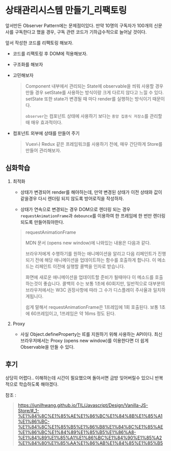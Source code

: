 # 상태관리시스템 만들기_리팩토링

앞서만든 Observer Pattern에는 문제점이있다.
만약 10명의 구독자가 100개의 신문사를 구독한다고 했을 경우, 구독 관련 코드가 기하급수적으로 늘어날 것이다.

앞서 작성한 코드를 리팩토링 해보자.

- 코드를 리팩토링 후 DOM에 적용해보자.
- 구조화를 해보자
- 고민해보자
  > Component 내부에서 관리되는 State에 observable을 씌워 사용할 경우 만들 경우 setState를 사용하는 방식이랑 크게 다르지 않다고 느낄 수 있다. setState 또한 state가 변경될 때 마다 render를 실행하는 방식이기 때문이다.
  >
  > `observer`는 컴포넌트 상태에 사용하기 보다는 `중앙 집중식 저장소`를 관리할 때 매우 효과적이다.

- 컴포넌트 외부에 상태를 만들어 주기
   > Vuex나 Redux 같은 프레임워크를 사용하기 전에, 매우 간단하게 Store를 만들어 관리해보자.

## 심화학습
1. 최적화
   - 상태가 변경되어 render를 해야하는데, 만약 변경된 상태가 이전 상태와 값이 같을경우 다시 렌더링 되지 않도록 방어로직을 작성하자.

   - 상태가 연속으로 변경되는 경우 DOM으로 렌더링 되는 경우 `requestAnimationFrame`과 `debounce`를 이용하여 한 프레임에 한 번만 렌더링되도록 만들어줘야한다.
    > requestAnimationFrame
    >
    >MDN 문서 (opens new window)에 나와있는 내용은 다음과 같다.
    >
    >브라우저에게 수행하기를 원하는 애니메이션을 알리고 다음 리페인트가 진행되기 전에 해당 애니메이션을 업데이트하는 함수를 호출하게 합니다. 이 메소드는 리페인트 이전에 실행할 콜백을 인자로 받습니다.
    >
    >화면에 새로운 애니메이션을 업데이트할 준비가 될때마다 이 메소드를 호출하는것이 좋습니다. 콜백의 수는 보통 1초에 60회지만, 일반적으로 대부분의 브라우저에서는 W3C 권장사항에 따라 그 수가 디스플레이 주사율과 일치하게됩니다.
    >
    >쉽게 말해서 requestAnimationFrame은 1프레임에 1회 호출된다. 보통 1초에 60프레임이고, 1프레임은 약 16ms 정도 된다.

2. Proxy
   - 사실 Object.defineProperty는 IE를 지원하기 위해 사용하는 API이다. 최신 브라우저에서는 Proxy (opens new window)를 이용한다면 더 쉽게 Observable을 만들 수 있다.
## 후기

상당히 어렵다..
이해하는데 시간이 필요했으며 돌아서면 금방 잊어버릴수 있으니 반복적으로 학습하도록 해야겠다.


참조 :

> https://junilhwang.github.io/TIL/Javascript/Design/Vanilla-JS-Store/#_1-%E1%84%8C%E1%85%AE%E1%86%BC%E1%84%8B%E1%85%A1%E1%86%BC-%E1%84%8C%E1%85%B5%E1%86%B8%E1%84%8C%E1%85%AE%E1%86%BC%E1%84%89%E1%85%B5%E1%86%A8-%E1%84%89%E1%85%A1%E1%86%BC%E1%84%90%E1%85%A2%E1%84%80%E1%85%AA%E1%86%AB%E1%84%85%E1%85%B5
